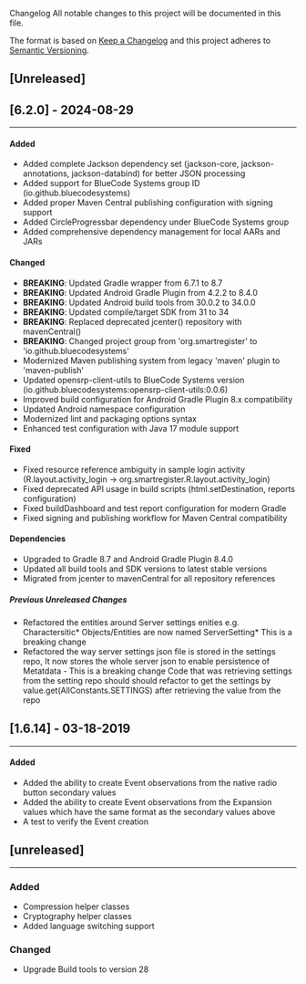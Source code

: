  Changelog
All notable changes to this project will be documented in this file.

The format is based on [Keep a Changelog](http://keepachangelog.com/en/1.0.0/)
and this project adheres to [Semantic Versioning](http://semver.org/spec/v2.0.0.html).


[Unreleased]
----------------------

## [6.2.0] - 2024-08-29
----------------------
#### Added
- Added complete Jackson dependency set (jackson-core, jackson-annotations, jackson-databind) for better JSON processing
- Added support for BlueCode Systems group ID (io.github.bluecodesystems)
- Added proper Maven Central publishing configuration with signing support
- Added CircleProgressbar dependency under BlueCode Systems group
- Added comprehensive dependency management for local AARs and JARs

#### Changed  
- **BREAKING**: Updated Gradle wrapper from 6.7.1 to 8.7
- **BREAKING**: Updated Android Gradle Plugin from 4.2.2 to 8.4.0
- **BREAKING**: Updated Android build tools from 30.0.2 to 34.0.0
- **BREAKING**: Updated compile/target SDK from 31 to 34
- **BREAKING**: Replaced deprecated jcenter() repository with mavenCentral()
- **BREAKING**: Changed project group from 'org.smartregister' to 'io.github.bluecodesystems'
- Modernized Maven publishing system from legacy 'maven' plugin to 'maven-publish'
- Updated opensrp-client-utils to BlueCode Systems version (io.github.bluecodesystems:opensrp-client-utils:0.0.6)
- Improved build configuration for Android Gradle Plugin 8.x compatibility
- Updated Android namespace configuration
- Modernized lint and packaging options syntax
- Enhanced test configuration with Java 17 module support

#### Fixed
- Fixed resource reference ambiguity in sample login activity (R.layout.activity_login → org.smartregister.R.layout.activity_login)
- Fixed deprecated API usage in build scripts (html.setDestination, reports configuration)
- Fixed buildDashboard and test report configuration for modern Gradle
- Fixed signing and publishing workflow for Maven Central compatibility

#### Dependencies
- Upgraded to Gradle 8.7 and Android Gradle Plugin 8.4.0
- Updated all build tools and SDK versions to latest stable versions
- Migrated from jcenter to mavenCentral for all repository references

##### Previous Unreleased Changes
- Refactored the entities around Server settings enities e.g. Charactersitic* Objects/Entities are now named ServerSetting* This is a breaking change
- Refactored the way server settings json file is stored in the settings repo, It now stores the whole server json to enable persistence of Metatdata - This is a breaking change
  Code that was retrieving settings from the setting repo should should refactor to get the settings by value.get(AllConstants.SETTINGS) after retrieving the value from the repo

## [1.6.14] - 03-18-2019
--------------------
#### Added
- Added the ability to create Event observations from the native radio button secondary values
- Added the ability to create Event observations from the Expansion values which have the same format as the secondary values above
- A test to verify the Event creation


## [unreleased]
___________________
### Added
- Compression helper classes
- Cryptography helper classes
- Added language switching support

### Changed
- Upgrade Build tools to version 28
